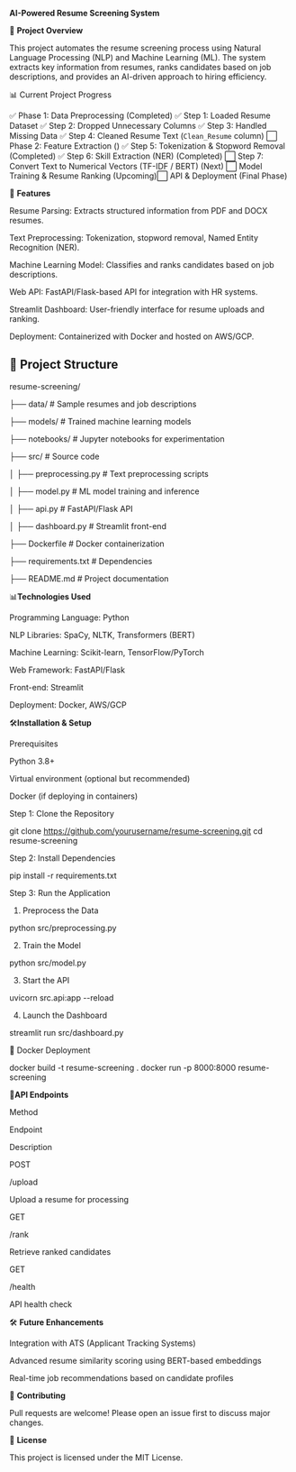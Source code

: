 **AI-Powered Resume Screening System**

📌 **Project Overview**

This project automates the resume screening process using Natural Language Processing (NLP) and Machine Learning (ML). The system extracts key information from resumes, ranks candidates based on job descriptions, and provides an AI-driven approach to hiring efficiency.

📊 Current Project Progress

✅ Phase 1: Data Preprocessing (Completed)
      ✅ Step 1: Loaded Resume Dataset
      ✅ Step 2:  Dropped Unnecessary Columns
      ✅ Step 3: Handled Missing Data
      ✅ Step 4:  Cleaned Resume Text (`Clean_Resume` column)
⬜ Phase 2: Feature Extraction ()
      ✅ Step 5: Tokenization & Stopword Removal (Completed)
      ✅ Step 6: Skill Extraction (NER) (Completed)
      ⬜ Step 7: Convert Text to Numerical Vectors (TF-IDF / BERT) (Next)
      ⬜ Model Training & Resume Ranking (Upcoming)⬜ API & Deployment (Final Phase)

🚀 **Features**

Resume Parsing: Extracts structured information from PDF and DOCX resumes.

Text Preprocessing: Tokenization, stopword removal, Named Entity Recognition (NER).

Machine Learning Model: Classifies and ranks candidates based on job descriptions.

Web API: FastAPI/Flask-based API for integration with HR systems.

Streamlit Dashboard: User-friendly interface for resume uploads and ranking.

Deployment: Containerized with Docker and hosted on AWS/GCP.

## 📂 Project Structure

resume-screening/ 

├── data/               # Sample resumes and job descriptions 

├── models/             # Trained machine learning models 

├── notebooks/          # Jupyter notebooks for experimentation 

├── src/                # Source code 

│ ├── preprocessing.py  # Text preprocessing scripts 

│ ├── model.py          # ML model training and inference

│ ├── api.py            # FastAPI/Flask API 

│ ├── dashboard.py      # Streamlit front-end 

├── Dockerfile          # Docker containerization

├── requirements.txt    # Dependencies 

├── README.md           # Project documentation


📊**Technologies Used**

Programming Language: Python

NLP Libraries: SpaCy, NLTK, Transformers (BERT)

Machine Learning: Scikit-learn, TensorFlow/PyTorch

Web Framework: FastAPI/Flask

Front-end: Streamlit

Deployment: Docker, AWS/GCP

🛠️**Installation & Setup**

Prerequisites

Python 3.8+

Virtual environment (optional but recommended)

Docker (if deploying in containers)

Step 1: Clone the Repository

git clone https://github.com/yourusername/resume-screening.git
cd resume-screening

Step 2: Install Dependencies

pip install -r requirements.txt

Step 3: Run the Application

1. Preprocess the Data

python src/preprocessing.py

2. Train the Model

python src/model.py

3. Start the API

uvicorn src.api:app --reload

4. Launch the Dashboard

streamlit run src/dashboard.py

🐳 Docker Deployment

docker build -t resume-screening .
docker run -p 8000:8000 resume-screening

🔗**API Endpoints**

Method

Endpoint

Description

POST

/upload

Upload a resume for processing

GET

/rank

Retrieve ranked candidates

GET

/health

API health check

🛠️ **Future Enhancements**

Integration with ATS (Applicant Tracking Systems)

Advanced resume similarity scoring using BERT-based embeddings

Real-time job recommendations based on candidate profiles

🤝 **Contributing**

Pull requests are welcome! Please open an issue first to discuss major changes.

📜 **License**

This project is licensed under the MIT License.
